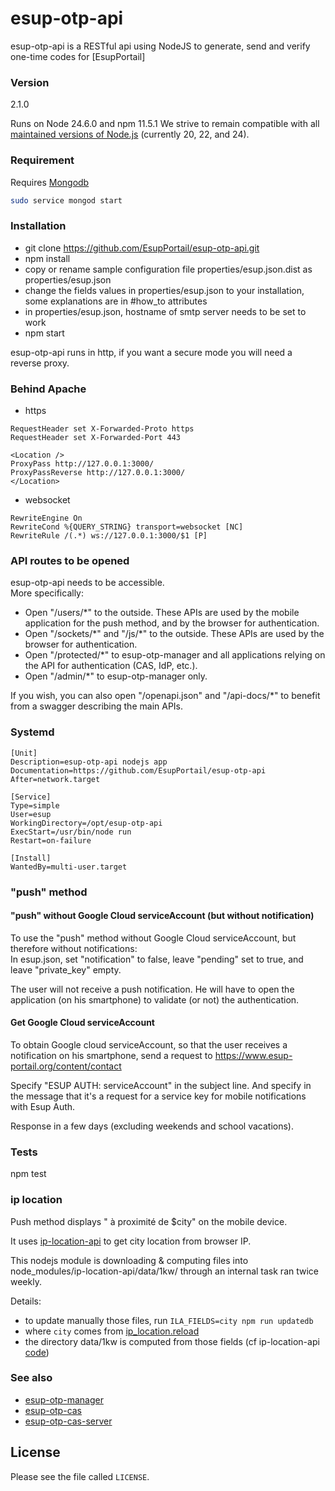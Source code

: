 # esup-otp-api

esup-otp-api is a RESTful api using NodeJS to generate, send and verify one-time codes for [EsupPortail]

### Version
2.1.0

Runs on Node 24.6.0 and npm 11.5.1
We strive to remain compatible with all [maintained versions of Node.js](https://nodejs.org/fr/about/previous-releases) (currently 20, 22, and 24). 

### Requirement

Requires [Mongodb](https://docs.mongodb.com/manual/tutorial/install-mongodb-on-ubuntu)

```bash
sudo service mongod start
```

### Installation
- git clone https://github.com/EsupPortail/esup-otp-api.git
- npm install
- copy or rename sample configuration file properties/esup.json.dist as properties/esup.json
- change the fields values in properties/esup.json to your installation, some explanations are in #how_to attributes
- in properties/esup.json, hostname of smtp server needs to be set to work
- npm start

esup-otp-api runs in http, if you want a secure mode you will need a reverse proxy.

### Behind Apache
- https 

```
RequestHeader set X-Forwarded-Proto https
RequestHeader set X-Forwarded-Port 443

<Location />
ProxyPass http://127.0.0.1:3000/
ProxyPassReverse http://127.0.0.1:3000/
</Location>
```

- websocket

```
RewriteEngine On
RewriteCond %{QUERY_STRING} transport=websocket [NC]
RewriteRule /(.*) ws://127.0.0.1:3000/$1 [P]
```

### API routes to be opened
esup-otp-api needs to be accessible.\
More specifically:
- Open "/users/\*" to the outside. These APIs are used by the mobile application for the push method, and by the browser for authentication.
- Open "/sockets/\*" and "/js/\*" to the outside. These APIs are used by the browser for authentication.
- Open "/protected/\*" to esup-otp-manager and all applications relying on the API for authentication (CAS, IdP, etc.).
- Open "/admin/\*" to esup-otp-manager only.

If you wish, you can also open "/openapi.json" and "/api-docs/\*" to benefit from a swagger describing the main APIs.

### Systemd

```
[Unit]
Description=esup-otp-api nodejs app
Documentation=https://github.com/EsupPortail/esup-otp-api
After=network.target

[Service]
Type=simple
User=esup
WorkingDirectory=/opt/esup-otp-api
ExecStart=/usr/bin/node run
Restart=on-failure

[Install]
WantedBy=multi-user.target
```

### "push" method
#### "push" without Google Cloud serviceAccount (but without notification)
To use the "push" method without Google Cloud serviceAccount, but therefore without notifications:\
In esup.json, set "notification" to false, leave "pending" set to true, and leave "private_key" empty.

The user will not receive a push notification. He will have to open the application (on his smartphone) to validate (or not) the authentication.

#### Get Google Cloud serviceAccount
To obtain Google cloud serviceAccount, so that the user receives a notification on his smartphone, send a request to https://www.esup-portail.org/content/contact

Specify "ESUP AUTH: serviceAccount" in the subject line. And specify in the message that it's a request for a service key for mobile notifications with Esup Auth.

Response in a few days (excluding weekends and school vacations).

### Tests
npm test

### ip location

Push method displays " à proximité de $city" on the mobile device.

It uses [ip-location-api](https://github.com/sapics/ip-location-api) to get city location from browser IP.

This nodejs module is downloading & computing files into node_modules/ip-location-api/data/1kw/ through an internal task ran twice weekly.

Details:
- to update manually those files, run `ILA_FIELDS=city npm run updatedb`
- where `city` comes from [ip_location.reload](https://github.com/EsupPortail/esup-otp-api/blob/master/methods/push.js#L50)
- the directory data/1kw is computed from those fields (cf ip-location-api [code](https://github.com/sapics/ip-location-api/blob/95b7329db402b5872473f48c90469c2d77de23e2/src/setting.mjs#L167))

### See also
- [esup-otp-manager](https://github.com/EsupPortail/esup-otp-manager)
- [esup-otp-cas](https://github.com/EsupPortail/esup-otp-cas)
- [esup-otp-cas-server](https://github.com/EsupPortail/esup-otp-cas-server)

License
----

Please see the file called `LICENSE`.
